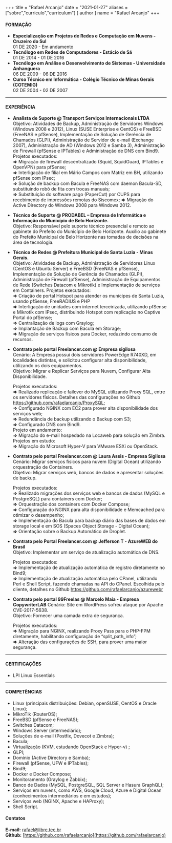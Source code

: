 +++
title = "Rafael Arcanjo"
date = "2021-01-27"
aliases = ["sobre","curriculo","curriculum"]
[ author ]
  name = "Rafael Arcanjo"
+++
#### FORMAÇÃO
* **Especialização em Projetos de Redes e Computação em Nuvens - Cruzeiro do Sul**  
  01 DE 2020 - Em andamento 
* **Tecnólogo em Redes de Computadores - Estácio de Sá**  
  01 DE 2014 - 01 DE 2016
* **Tecnólogo em Análise e Desenvolvimento de Sistemas - Universidade Anhanguera**  
  06 DE 2009 - 06 DE 2016
* **Curso Técnico em Informática - Colégio Técnico de Minas Gerais (COTEMIG)**  
  02 DE 2004 - 02 DE 2007

---

#### EXPERIÊNCIA
* **Analista de Suporte @ Transport Serviços Internacionais LTDA**  
    Objetivo: Atividades de Backup, Administração de Servidores Windows (Windows 2008 e 2012), Linux (SUSE Enterprise e CentOS) e FreeBSD (FreeNAS e pfSense), Implementação de Solução de Gerência de Chamados (GLPI), Administração de Servidor de e-mail (Exchange 2007), Administração de AD (Windows 2012 e Samba 3), Administração de Firewall (pfSense e IPTables) e Administração de DNS com Bind9.  
    Projetos executados:  
    **=>** Migração de firewall descentralizado (Squid, SquidGuard, IPTables e OpenVPN) para pfSense;  
    **=>** Interligação de filial em Mário Campos com Matriz em BH, utilizando pfSense com IPsec;  
    **=>** Solução de backup com Bacula e FreeNAS com daemon Bacula-SD, substituindo robô de fita com trocas manuais;  
    **=>** Substituição do software pago (PaperCut) por CUPS para recebimento de impressões remotas do Siscomex;  **=>** Migração do Active Directory do Windows 2008 para Windows 2012.

* **Técnico de Suporte @ PRODABEL – Empresa de Informática e Informação do Município de Belo Horizonte.**  
  Objetivo: Responsável pelo suporte técnico presencial e remoto ao gabinete do Prefeito do Município de Belo Horizonte. Auxílio ao gabinete do Prefeito Municipal de Belo Horizonte nas tomadas de decisões na área de tecnologia.

* **Técnico de Redes @ Prefeitura Municipal de Santa Luzia - Minas Gerais.**  
  Objetivo: Atividades de Backup, Administração de Servidores Linux (CentOS e Ubuntu Server) e FreeBSD (FreeNAS e pfSense), Implementação de Solução de Gerência de Chamados (GLPI), Administração de Firewall (pfSense), Administração de Equipamentos de Rede (Switches Datacom e Mikrotik) e Implementação de serviços em Containers.
  Projetos executados:  
  **=>** Criação de portal Hotspot para atender os munícipes de Santa Luzia, usando pfSense, FreeRADIUS e PHP  
  **=>** Interligação de unidades com internet terceirizada, utilizando pfSense e Mikrotik com IPsec, distribuindo Hotspot com replicação no Captive Portal do pfSense;  
  **=>** Centralização de logs com Graylog;  
  **=>** Implantação de Backup com Bacula em Storage;  
  **=>** Migração de serviços físicos para Docker, reduzindo consumo de recursos.

* **Contrato pelo portal Freelancer.com @ Empresa sigilosa**  
  Cenário: A Empresa possui dois servidores PowerEdge R740XD, em localidades distintas, e solicitou configurar alta disponibilidade, utilizando os dois equipamentos.  
  Objetivo: Migrar e Replicar Serviços para Nuvem, Configurar Alta Disponibilidade.

  Projetos executados:  
  **=>** Realizado replicação e failover do MySQL utilizando Proxy SQL, entre os servidores físicos. Detalhes das configurações no Github https://github.com/rafaelarcanjo/ProxySQL;  
  **=>** Configurado NGINX com EC2 para prover alta disponibilidade dos serviços web;  
  **=>** Redundância de backup utilizando o Backup com S3;  
  **=>** Configurado DNS com Bind9.  
  Projeto em andamento:  
  **=>** Migração do e-mail hospedado na Locaweb para solução em Zimbra.  
  Projetos em estudo:  
  **=>** Migração do Microsoft Hyper-V para VMware ESXi ou OpenStack.

* **Contrato pelo portal Freelancer.com @ Laura Assis - Empresa Sigilosa**  
  Cenário: Migrar serviços físicos para nuvem (Digital Ocean) utilizando orquestração de Containers.  
  Objetivo: Migrar serviços web, bancos de dados e apresentar soluções de backup.

  Projetos executados:  
  **=>** Realizado migrações dos serviços web e bancos de dados (MySQL e PostgreSQL) para containers com Docker;  
  **=>** Orquestração dos containers com Docker Compose;  
  **=>** Configuração do NGINX para alta disponibilidade e Memcached para otimizar o desempenho;  
  **=>** Implementação do Bacula para backup diário das bases de dados em storage local e em SOS (Spaces Object Storage - Digital Ocean);  
  **=>** Orientação sobre o Backup Automático de Droplet.  

* **Contrato pelo Portal Freelancer.com @ Jefferson T - AzureWEB do Brasil**  
  Objetivo: Implementar um serviço de atualização automática de DNS.  

  Projetos executados:  
  **=>** Implementação de atualização automática de registro diretamente no Bind9;  
  **=>** Implementação de atualização automática pelo CPanel, utilizando Perl e Shell Script, fazendo chamadas na API do CPanel. Escolhida pelo cliente, detalhes no Github https://github.com/rafaelarcanjo/azurewebr

* **Contrato pelo portal 99Freelas @ Marcelo Maia - Empresa CopywriterLAB**
  Cenário: Site em WordPress sofreu ataque por Apache CVE-2017-5638.  
  Objetivo: Fornecer uma camada extra de segurança.

  Projetos executados:  
  **=>** Migração para NGINX, realizando Proxy Pass para o PHP-FPM diretamente, habilitando configuração de “split_path_info”;  
  **=>** Alteração das configurações de SSH, para prover uma maior segurança.
---

#### CERTIFICAÇÕES
* LPI Linux Essentials
---

#### COMPETÊNCIAS
* Linux (principais distribuições: Debian, openSUSE, CentOS e Oracle Linux);
* MikroTik (RouterOS);
* FreeBSD (pfSense e FreeNAS);
* Switches Datacom;
* Windows Server (intermediário);
* Soluções de e-mail (Postfix, Dovecot e Zimbra);
* Bacula;
* Virtualização (KVM, estudando OpenStack e Hyper-v) ;
* GLPI;
* Domínio (Active Directory e Samba);
* Firewall (pfSense, UFW e IPTables);
* Bind9;
* Docker e Docker Compose;
* Monitoramento (Graylog e Zabbix);
* Banco de Dados (MySQL, PostgreSQL, SQL Server e Hasura GraphQL);
* Serviços em nuvens, como AWS, Google Cloud, Azure e Digital Ocean (conhecimentos intermediários e em estudos);
* Serviços web (NGINX, Apache e HAProxy);
* Shell Script.

#### Contatos
**E-mail:** [rafael@libre.tec.br](mailto:rafael@libre.tec.br)  
**Github:** [https://github.com/rafaelarcanjo](https://github.com/rafaelarcanjo)